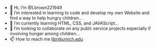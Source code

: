 - 👋 Hi, I’m @Lbrown221949
- 👀 I’m interested in learning to code and develop my own Website and find a way to help hungry children...
- 🌱 I’m currently learning HTML, CSS, and JAVAScript...
- 💞️ I’m looking to collaborate on any publc service projects especially if involving hunger among children...
- 📫 How to reach me ljbr@umich.edu

<!---
Lbrown221949/Lbrown221949 is a ✨ special ✨ repository because its `README.md` (this file) appears on your GitHub profile.
You can click the Preview link to take a look at your changes.
--->
